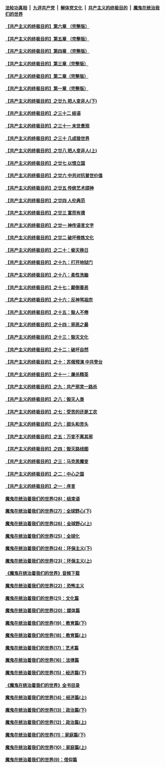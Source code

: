####  [法轮功真相](../../../../basic/blob/master/README.md?t=09251552) &nbsp;|&nbsp; [九评共产党](../../../../9ping.md/blob/master/README.md?t=09251552) &nbsp;|&nbsp; [解体党文化](../../../../jtdwh.md/blob/master/README.md?t=09251552)  &nbsp;|&nbsp; [共产主义的终极目的](../../../../gczydzjmd.md/blob/master/README.md?t=09251552) &nbsp;|&nbsp; [魔鬼在统治我们的世界](../../../../mgztzwmdsj.md/blob/master/README.md?t=09251552) 

#### [【共产主义的终极目的】第六章 （完整版）](../pages/nsc422/n11428913.md?t=09251552) 

#### [【共产主义的终极目的】第五章 （完整版）](../pages/nsc422/n11428912.md?t=09251552) 

#### [【共产主义的终极目的】第四章 （完整版）](../pages/nsc422/n11428907.md?t=09251552) 

#### [【共产主义的终极目的】第三章（完整版）](../pages/nsc422/n11428848.md?t=09251552) 

#### [【共产主义的终极目的】第二章（完整版）](../pages/nsc422/n11428831.md?t=09251552) 

#### [【共产主义的终极目的】第一章（完整版）](../pages/nsc422/n11417651.md?t=09251552) 

#### [【共产主义的终极目的】之廿九 把人变非人(下)](../pages/nsc422/n11344140.md?t=09251552) 

#### [【共产主义的终极目的】之三十二 结语](../pages/nsc422/n11360535.md?t=09251552) 

#### [【共产主义的终极目的】之三十一 末世景观](../pages/nsc422/n11351129.md?t=09251552) 

#### [【共产主义的终极目的】之三十 几成狼世界](../pages/nsc422/n11348280.md?t=09251552) 

#### [【共产主义的终极目的】之廿八 把人变非人(上)](../pages/nsc422/n11340492.md?t=09251552) 

#### [【共产主义的终极目的】之廿七 以恨立国](../pages/nsc422/n11336944.md?t=09251552) 

#### [【共产主义的终极目的】之廿六 中共对抗普世价值](../pages/nsc422/n11324785.md?t=09251552) 

#### [【共产主义的终极目的】之廿五 传统艺术颂神](../pages/nsc422/n11296396.md?t=09251552) 

#### [【共产主义的终极目的】之廿四 人伦典范](../pages/nsc422/n11296397.md?t=09251552) 

#### [【共产主义的终极目的】之廿三 富而有德](../pages/nsc422/n11283598.md?t=09251552) 

#### [【共产主义的终极目的】之廿一 神传语言文字](../pages/nsc422/n11263265.md?t=09251552) 

#### [【共产主义的终极目的】之廿二 破坏修炼文化](../pages/nsc422/n11245728.md?t=09251552) 

#### [【共产主义的终极目的】之二十：偷天换日](../pages/nsc422/n11238846.md?t=09251552) 

#### [【共产主义的终极目的】之十九：打开地狱门](../pages/nsc422/n11206376.md?t=09251552) 

#### [【共产主义的终极目的】之十八：柔性洗脑](../pages/nsc422/n11199994.md?t=09251552) 

#### [【共产主义的终极目的】之十七：颠倒善恶](../pages/nsc422/n11179782.md?t=09251552) 

#### [【共产主义的终极目的】之十六：反神骂祖宗](../pages/nsc422/n11166798.md?t=09251552) 

#### [【共产主义的终极目的】之十五：毁人不倦](../pages/nsc422/n11166792.md?t=09251552) 

#### [【共产主义的终极目的】之十四：邪恶之最](../pages/nsc422/n11150249.md?t=09251552) 

#### [【共产主义的终极目的】之十三：毁灭文化](../pages/nsc422/n11135227.md?t=09251552) 

#### [【共产主义的终极目的】之十二：破坏自然](../pages/nsc422/n11135214.md?t=09251552) 

#### [【共产主义的终极目的】之十：苏俄预演 中共登台](../pages/nsc422/n11118424.md?t=09251552) 

#### [【共产主义的终极目的】之十一：屠杀精英](../pages/nsc422/n11118442.md?t=09251552) 

#### [【共产主义的终极目的】之九：共产邪灵一路杀](../pages/nsc422/n11114139.md?t=09251552) 

#### [【共产主义的终极目的】之八：毁灭人类](../pages/nsc422/n11108503.md?t=09251552) 

#### [【共产主义的终极目的】之七：受苦的还是工农](../pages/nsc422/n11101809.md?t=09251552) 

#### [【共产主义的终极目的】之六：甜头和苦头](../pages/nsc422/n11096971.md?t=09251552) 

#### [【共产主义的终极目的】之五：万变不离其邪](../pages/nsc422/n11091285.md?t=09251552) 

#### [【共产主义的终极目的】之四：毁灭路线图](../pages/nsc422/n11086284.md?t=09251552) 

#### [【共产主义的终极目的】之三：马克思魔变](../pages/nsc422/n11061941.md?t=09251552) 

#### [【共产主义的终极目的】之二：中心之国](../pages/nsc422/n11047728.md?t=09251552) 

#### [【共产主义的终极目的】之一：序言](../pages/nsc422/n11086077.md?t=09251552) 

#### [魔鬼在统治着我们的世界(28)：结束语](../pages/nsc422/n10936246.md?t=09251552) 

#### [魔鬼在统治着我们的世界(27)：全球野心(下)](../pages/nsc422/n10928319.md?t=09251552) 

#### [魔鬼在统治着我们的世界(26)：全球野心(上)](../pages/nsc422/n10900318.md?t=09251552) 

#### [魔鬼在统治着我们的世界(25)：全球化](../pages/nsc422/n10788205.md?t=09251552) 

#### [魔鬼在统治着我们的世界(24)：环保主义(下)](../pages/nsc422/n10695307.md?t=09251552) 

#### [魔鬼在统治着我们的世界(23)：环保主义(上)](../pages/nsc422/n10688613.md?t=09251552) 

#### [《魔鬼在统治着我们的世界》音频下载](../pages/nsc422/n10635553.md?t=09251552) 

#### [魔鬼在统治着我们的世界(22)：恐怖主义](../pages/nsc422/n10614727.md?t=09251552) 

#### [魔鬼在统治着我们的世界(21)：文化篇](../pages/nsc422/n10597706.md?t=09251552) 

#### [魔鬼在统治着我们的世界(20)：媒体篇](../pages/nsc422/n10586579.md?t=09251552) 

#### [魔鬼在统治着我们的世界(19)：教育篇(下)](../pages/nsc422/n10564808.md?t=09251552) 

#### [魔鬼在统治着我们的世界(18)：教育篇(上)](../pages/nsc422/n10526970.md?t=09251552) 

#### [魔鬼在统治着我们的世界(17)：艺术篇](../pages/nsc422/n10499093.md?t=09251552) 

#### [魔鬼在统治着我们的世界(16)：法律篇](../pages/nsc422/n10485969.md?t=09251552) 

#### [魔鬼在统治着我们的世界(15)：经济篇(下)](../pages/nsc422/n10469975.md?t=09251552) 

#### [《魔鬼在统治着我们的世界》全书目录](../pages/nsc422/n10464261.md?t=09251552) 

#### [魔鬼在统治着我们的世界(14)：经济篇(上)](../pages/nsc422/n10457370.md?t=09251552) 

#### [魔鬼在统治着我们的世界(13)：政治篇(下)](../pages/nsc422/n10448270.md?t=09251552) 

#### [魔鬼在统治着我们的世界(12)：政治篇(上)](../pages/nsc422/n10444576.md?t=09251552) 

#### [魔鬼在统治着我们的世界(11)：家庭篇(下)](../pages/nsc422/n10440961.md?t=09251552) 

#### [魔鬼在统治着我们的世界(10)：家庭篇(上)](../pages/nsc422/n10435448.md?t=09251552) 

#### [魔鬼在统治着我们的世界(9)：信仰篇](../pages/nsc422/n10432159.md?t=09251552) 


